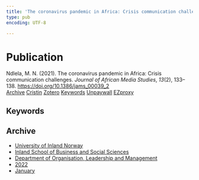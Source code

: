 ```yaml
---
title: 'The coronavirus pandemic in Africa: Crisis communication challenges'
type: pub
encoding: UTF-8

---
```

<h1>Publication</h1>
<article id="csl-bib-container-KL4CC98W" class="csl-bib-container">
  <div class="csl-bib-body"> <div class="csl-entry">Ndlela, M. N. (2021). The coronavirus pandemic in Africa: Crisis communication challenges. <i>Journal of African Media Studies</i>, <i>13</i>(2), 133–138. <a href="https://doi.org/10.1386/jams_00039_2">https://doi.org/10.1386/jams_00039_2</a></div> </div>
  <div class="csl-bib-buttons">
    <a href="#taxonomy-article-KL4CC98W" alt="archive" class="csl-bib-button">Archive</a>
    <a href="https://app.cristin.no/results/show.jsf?id=1986477" alt="Cristin" class="csl-bib-button">Cristin</a>
    <a href="http://zotero.org/groups/5881554/items/KL4CC98W" alt="Zotero" class="csl-bib-button">Zotero</a>
    <a href="#keywords-article-KL4CC98W" alt="keywords" class="csl-bib-button">Keywords</a>
    <a href="https://doi.org/10.1386/jams_00039_2" alt="Unpaywall" class="csl-bib-button">Unpaywall</a>
    <a href="https://doi.org/10.1386/jams_00039_2" alt="EZproxy" class="csl-bib-button">EZproxy</a>
  </div>
  <div id="csl-bib-meta-container-KL4CC98W"></div>
</article>
<div id="csl-bib-meta-KL4CC98W" class="csl-bib-meta">
  <article id="keywords-article-KL4CC98W" class="keywords-article">
    <h1>Keywords</h1>
    
  </article>
  <article id="taxonomy-article-KL4CC98W" class="taxonomy-article">
    <h1>Archive</h1>
    <ul>
      <li><a href="{{< params subfolder >}}en/archive/?key=3DCRN523">University of Inland Norway</a></li>
      <li><a href="{{< params subfolder >}}en/archive/?key=DU8Q9LN9">Inland School of Business and Social Sciences</a></li>
      <li><a href="{{< params subfolder >}}en/archive/?key=4LUWR3ZM">Department of Organisation, Leadership and Management</a></li>
      <li><a href="{{< params subfolder >}}en/archive/?key=RDNF7EXQ">2022</a></li>
      <li><a href="{{< params subfolder >}}en/archive/?key=MRAFNJX4">January</a></li>
    </ul>
  </article>
</div>
